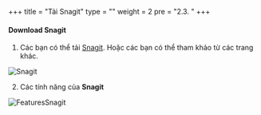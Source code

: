 +++
title = "Tải Snagit"
type = ""
weight = 2
pre = "2.3. "
+++

#### Download Snagit

1. Các bạn có thể tải [Snagit](https://www.techsmith.com/screen-capture.html). Hoặc các bạn có thể tham khảo từ các trang khác.

![Snagit](/images/2.prerequisite/0001-snagit.png)

2. Các tính năng của **Snagit**

![FeaturesSnagit](/images/2.prerequisite/0002-snagit.png)